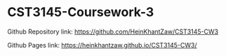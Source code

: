 # CST3145-Coursework-3

Github Repository link: https://github.com/HeinKhantZaw/CST3145-CW3

Github Pages link: https://heinkhantzaw.github.io/CST3145-CW3/
